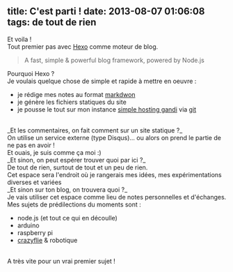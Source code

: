 title: C'est parti !
date: 2013-08-07 01:06:08
tags: de tout de rien
---

Et voila !<br />
Tout premier pas avec [Hexo](http://zespia.tw/hexo) comme moteur de blog.

> A fast, simple & powerful blog framework, powered by Node.js

Pourquoi Hexo ?<br />
Je voulais quelque chose de simple et rapide à mettre en oeuvre :

* je rédige mes notes au format [markdwon](http://daringfireball.net/projects/markdown/)
* je génère les fichiers statiques du site
* je pousse le tout sur mon instance [simple hosting gandi](https://www.gandi.net/hosting/simple/) via [git](http://wiki.gandi.net/fr/simple/git)

<br />
_Et les commentaires, on fait comment sur un site statique ?_<br />
On utilise un service externe (type Disqus)... ou alors on prend le partie de ne pas en avoir !<br />
Et ouais, je suis comme ça moi :)

<br />
_Et sinon, on peut espérer trouver quoi par ici ?_<br />
De tout de rien, surtout de tout et un peu de rien.<br />
Cet espace sera l'endroit où je rangerais mes idées, mes expérimentations diverses et variées


<br />
_Et sinon sur ton blog, on trouvera quoi ?_<br />
Je vais utiliser cet espace comme lieu de notes personnelles et d'échanges.<br />
Mes sujets de prédilections du moments sont :

* node.js (et tout ce qui en découlle)
* arduino
* raspberry pi
* [crazyflie](www.bitcraze.se) & robotique


<br />
A très vite pour un vrai premier sujet !